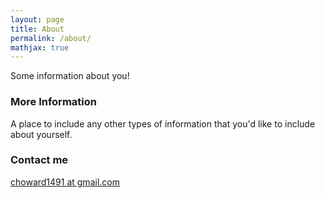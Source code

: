 ```yaml
---
layout: page
title: About
permalink: /about/
mathjax: true
---
```


Some information about you!

### More Information

A place to include any other types of information that you'd like to include about yourself.

### Contact me

[choward1491 at gmail.com](mailto:choward1491@gmail.com)